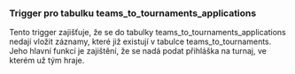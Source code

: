 
### Trigger pro tabulku teams_to_tournaments_applications

Tento trigger zajišťuje, že se do tabulky teams_to_tournaments_applications nedají vložit záznamy,
které již existují v tabulce teams_to_tournaments.
Jeho hlavní funkcí je zajištění, že se nadá podat přihláška na turnaj, ve kterém už tým hraje.

